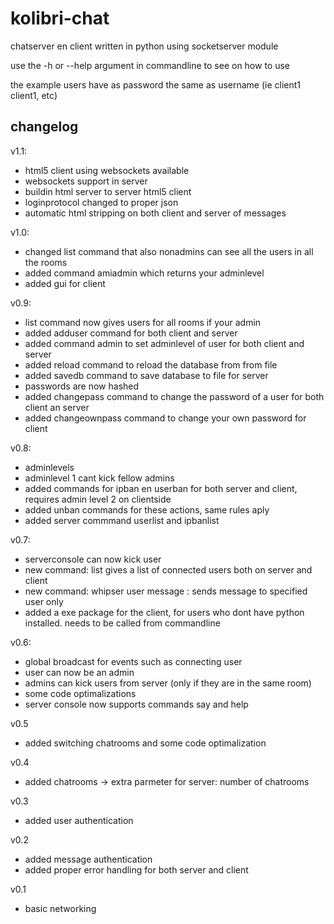 kolibri-chat
============

chatserver en client written in python using socketserver module

use the -h or --help argument in commandline to see on how to use

the example users have as password the same as username (ie client1 client1, etc)

changelog
---------
v1.1:
* html5 client using websockets available
* websockets support in server
* buildin html server to server html5 client
* loginprotocol changed to proper json
* automatic html stripping on both client and server of messages

v1.0:
* changed list command that also nonadmins can see all the users in all the rooms
* added command amiadmin which returns  your adminlevel
* added gui for client

v0.9:
* list command now gives users for all rooms if your admin
* added adduser command for both client and server
* added command admin to set adminlevel of user for both client and server
* added reload command to reload the database from from file
* added savedb command to save database to file for server
* passwords are now hashed
* added changepass command to change the password of a user for both client an server
* added changeownpass command to change your own password for client

v0.8:
* adminlevels
* adminlevel 1 cant kick fellow admins
* added commands for ipban en userban for both server and client, requires admin level 2 on clientside
* added unban commands for these actions, same rules aply
* added server commmand userlist and ipbanlist

v0.7:
* serverconsole can now kick user
* new command: list gives a list of connected users both on server and client
* new command: whipser user message : sends message to specified user only
* added a exe package for the client, for users who dont have python installed. needs to be called from commandline

v0.6:
* global broadcast for events such as connecting user
* user can now be an admin
* admins can kick users from server (only if they are in the same room)
* some code optimalizations
* server console now supports commands say and help

v0.5
* added switching chatrooms and some code optimalization

v0.4
* added chatrooms -> extra parmeter for server: number of chatrooms

v0.3
* added user authentication

v0.2
* added message authentication
* added proper error handling for both server and client

v0.1
* basic networking